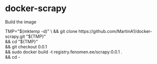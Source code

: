 # docker-scrapy

Build the image

TMP="$(mktemp -d)" \
  && git clone https://github.com/MartinA1/docker-scrapy.git "${TMP}" \
  && cd "${TMP}" \
  && git checkout 0.0.1 \
  && sudo docker build -t registry.fenomen.ee/scrapy:0.0.1 . \
  && cd -
